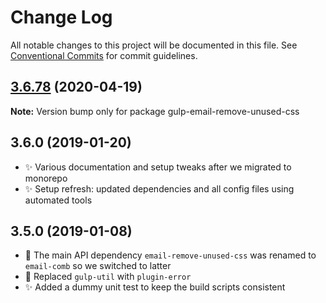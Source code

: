 # Change Log

All notable changes to this project will be documented in this file.
See [Conventional Commits](https://conventionalcommits.org) for commit guidelines.

## [3.6.78](https://gitlab.com/codsen/codsen/compare/gulp-email-remove-unused-css@3.6.77...gulp-email-remove-unused-css@3.6.78) (2020-04-19)

**Note:** Version bump only for package gulp-email-remove-unused-css





## 3.6.0 (2019-01-20)

- ✨ Various documentation and setup tweaks after we migrated to monorepo
- ✨ Setup refresh: updated dependencies and all config files using automated tools

## 3.5.0 (2019-01-08)

- 🔧 The main API dependency `email-remove-unused-css` was renamed to `email-comb` so we switched to latter
- 🔧 Replaced `gulp-util` with `plugin-error`
- ✨ Added a dummy unit test to keep the build scripts consistent
